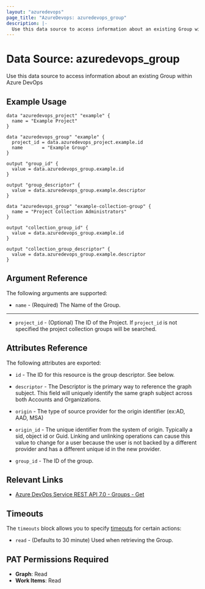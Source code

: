 ```yaml
---
layout: "azuredevops"
page_title: "AzureDevops: azuredevops_group"
description: |-
  Use this data source to access information about an existing Group within Azure DevOps.
---
```


# Data Source: azuredevops_group

Use this data source to access information about an existing Group within Azure DevOps

## Example Usage

```hcl
data "azuredevops_project" "example" {
  name = "Example Project"
}

data "azuredevops_group" "example" {
  project_id = data.azuredevops_project.example.id
  name       = "Example Group"
}

output "group_id" {
  value = data.azuredevops_group.example.id
}

output "group_descriptor" {
  value = data.azuredevops_group.example.descriptor
}

data "azuredevops_group" "example-collection-group" {
  name = "Project Collection Administrators"
}

output "collection_group_id" {
  value = data.azuredevops_group.example.id
}

output "collection_group_descriptor" {
  value = data.azuredevops_group.example.descriptor
}
```

## Argument Reference

The following arguments are supported:

* `name` - (Required) The Name of the Group.

---

* `project_id` - (Optional) The ID of the Project. If `project_id` is not specified the project collection groups will be searched.

## Attributes Reference

The following attributes are exported:

* `id` - The ID for this resource is the group descriptor. See below.

* `descriptor` - The Descriptor is the primary way to reference the graph subject. This field will uniquely identify the same graph subject across both Accounts and Organizations.

* `origin` - The type of source provider for the origin identifier (ex:AD, AAD, MSA)

* `origin_id` - The unique identifier from the system of origin. Typically a sid, object id or Guid. Linking and unlinking operations can cause this value to change for a user because the user is not backed by a different provider and has a different unique id in the new provider.

* `group_id` - The ID of the group.

## Relevant Links

- [Azure DevOps Service REST API 7.0 - Groups - Get](https://docs.microsoft.com/en-us/rest/api/azure/devops/graph/groups/get?view=azure-devops-rest-7.0)

## Timeouts

The `timeouts` block allows you to specify [timeouts](https://developer.hashicorp.com/terraform/language/resources/syntax#operation-timeouts) for certain actions:

* `read` - (Defaults to 30 minute) Used when retrieving the Group.

## PAT Permissions Required

- **Graph**: Read
- **Work Items**: Read